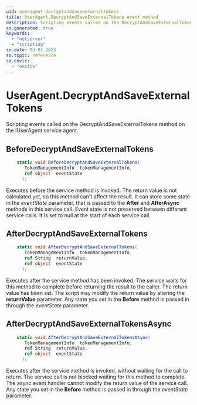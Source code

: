 ```yaml
---
uid: useragent-decryptandsaveexternaltokens
title: UserAgent.DecryptAndSaveExternalTokens event method
description: Scripting events called on the DecryptAndSaveExternalTokens method on the UserAgent service agent.
so.generated: true
keywords:
  - "netserver"
  - "scripting"
so.date: 03.01.2023
so.topic: reference
so.envir:
  - "onsite"
---
```

# UserAgent.DecryptAndSaveExternalTokens

Scripting events called on the <see cref='M:SuperOffice.CRM.Services.IUserAgent.DecryptAndSaveExternalTokens'>DecryptAndSaveExternalTokens</see> method on the <see cref='IUserAgent'>IUserAgent</see>  service agent.

## BeforeDecryptAndSaveExternalTokens
```cs
    static void BeforeDecryptAndSaveExternalTokens(
       TokenManagementInfo  tokenManagementInfo,
       ref object  eventState
      );
```
Executes before the service method is invoked.
The return value is not calculated yet, so this method can't affect the result.
It can store some state in the *eventState* parameter, that is passed to the **After** and **AfterAsync** methods in this service call.
Event state is not preserved between different service calls. It is set to null at the start of each service call.
## AfterDecryptAndSaveExternalTokens
```cs
    static void AfterDecryptAndSaveExternalTokens(
       TokenManagementInfo  tokenManagementInfo,
       ref String  returnValue,
       ref object  eventState
      );
```
Executes after the service method has been invoked. The service waits for this method to complete before returning the result to the caller.
The return value has been set. The script may modify the return value by altering the **returnValue** parameter.
Any state you set in the **Before** method is passed in through the *eventState* parameter.
## AfterDecryptAndSaveExternalTokensAsync
```cs
    static void AfterDecryptAndSaveExternalTokensAsync(
       TokenManagementInfo  tokenManagementInfo,
       ref String  returnValue,
       ref object  eventState
      );
```
Executes after the service method is invoked, without waiting for the call to return.
The service call is not blocked waiting for this method to complete.
The async event handler cannot modify the return value of the service call.
Any state you set in the **Before** method is passed in through the *eventState* parameter.

